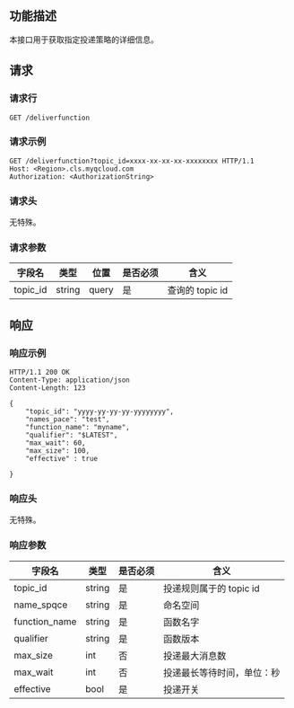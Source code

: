 ## 功能描述

本接口用于获取指定投递策略的详细信息。

## 请求

### 请求行

```
GET /deliverfunction
```

### 请求示例

```
GET /deliverfunction?topic_id=xxxx-xx-xx-xx-xxxxxxxx HTTP/1.1
Host: <Region>.cls.myqcloud.com
Authorization: <AuthorizationString>

```

### 请求头

无特殊。

### 请求参数

| 字段名        |  类型  | 位置  |是否必须 |      含义                  |
|--------------|--------|------|--------|---------------------------|
| topic_id   | string | query  |  是      |查询的 topic id           |

## 响应

### 响应示例

```
HTTP/1.1 200 OK
Content-Type: application/json
Content-Length: 123

{
    "topic_id": "yyyy-yy-yy-yy-yyyyyyyy",
    "names_pace": "test",
    "function_name": "myname",
    "qualifier": "$LATEST",
    "max_wait": 60,
    "max_size": 100,
    "effective" : true
  
}
```


### 响应头

无特殊。

### 响应参数

|  字段名     |  类型  | 是否必须 |        含义                    |
|------------|--------|---------|-------------------------------|
| topic_id   | string | 是      | 投递规则属于的 topic id          |
| name_spqce    | string | 是      | 命名空间               |
| function_name    | string | 是      | 函数名字                 |
| qualifier| string  | 是      | 函数版本                      |
| max_size| int| 否     | 投递最大消息数                 |
| max_wait  | int    | 否      | 投递最长等待时间，单位：秒          |
| effective  | bool  | 是      |          投递开关            |
 
